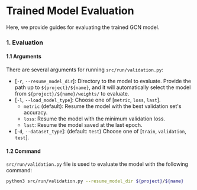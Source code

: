 # Trained Model Evaluation
Here, we provide guides for evaluating the trained GCN model.


### 1. Evaluation
#### 1.1 Arguments
There are several arguments for running `src/run/validation.py`:
* [`-r`, `--resume_model_dir`]: Directory to the model to evaluate. Provide the path up to `${project}/${name}`, and it will automatically select the model from `${project}/${name}/weights/` to evaluate.
* [`-l`, `--load_model_type`]: Choose one of [`metric`, `loss`, `last`].
    * `metric` (default): Resume the model with the best validation set's accuracy.
    * `loss`: Resume the model with the minimum validation loss.
    * `last`: Resume the model saved at the last epoch.
* [`-d`, `--dataset_type`]: (default: `test`) Choose one of [`train`, `validation`, `test`].


#### 1.2 Command
`src/run/validation.py` file is used to evaluate the model with the following command:
```bash
python3 src/run/validation.py --resume_model_dir ${project}/${name}
```